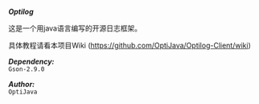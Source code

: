 **_Optilog_**

这是一个用java语言编写的开源日志框架。

具体教程请看本项目Wiki (https://github.com/OptiJava/Optilog-Client/wiki)

**_Dependency:_**
\
`Gson-2.9.0`

_**Author:**_
\
`OptiJava`
